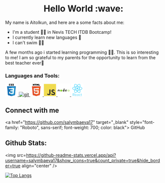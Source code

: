 <h1 align="center">Hello World :wave:</h1>


My name is Aitolkun, and here are a some facts about me:

- I'm a student :woman_student: in Nevis TECH ITDB Bootcamp!
- I currently learn new languages :seedling:	
- I can't swim :swimming_woman:

A few months ago i started learning programming :woman_technologist:. This is so interesting to me! 
I am so grateful to my parents for the opportunity to learn from the best teacher ever:raised_hands:
<br/>  

<h3 align="left">Languages and Tools:</h3>
<p align="left"> <a href="https://www.w3schools.com/css/" target="_blank"> <img src="https://raw.githubusercontent.com/devicons/devicon/master/icons/css3/css3-original-wordmark.svg" alt="css3" width="40" height="40"/> </a> <a href="https://git-scm.com/" target="_blank"> <img src="https://www.vectorlogo.zone/logos/git-scm/git-scm-icon.svg" alt="git" width="40" height="40"/> </a> <a href="https://www.w3.org/html/" target="_blank"> <img src="https://raw.githubusercontent.com/devicons/devicon/master/icons/html5/html5-original-wordmark.svg" alt="html5" width="40" height="40"/> </a> <a href="https://developer.mozilla.org/en-US/docs/Web/JavaScript" target="_blank"> <img src="https://raw.githubusercontent.com/devicons/devicon/master/icons/javascript/javascript-original.svg" alt="javascript" width="40" height="40"/> </a> <a href="https://nodejs.org" target="_blank"> <img src="https://raw.githubusercontent.com/devicons/devicon/master/icons/nodejs/nodejs-original-wordmark.svg" alt="nodejs" width="40" height="40"/> </a> <a href="https://www.python.org" target="_blank"> <a href="https://reactjs.org/" target="_blank"> <img src="https://raw.githubusercontent.com/devicons/devicon/master/icons/react/react-original-wordmark.svg" alt="react" width="40" height="40"/> </a> </p>


## Connect with me  
<a href="https://github.com/salymbaeva17" target="_blank" style="font-family: "Roboto", sans-serif; font-weight: 700; color: black">
GitHub
</a>
<a href="https://instagram.com/aitolkun_17" target="_blank"></a>
<br/>  

##  Github Stats:  

<img src=https://github-readme-stats.vercel.app/api?username=salymbaeva17&show_icons=true&count_private=true&hide_border=true align="center" />  

[![Top Langs](https://github-readme-stats.vercel.app/api/top-langs/?username=salymbaeva17&layout=compact)](https://github.com/salymbaeva17/github-readme-stats)


<br/>  
